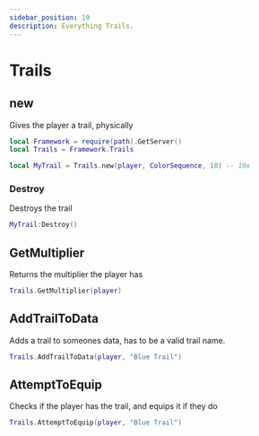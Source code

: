 ```yaml
---
sidebar_position: 19
description: Everything Trails.
---
```


# Trails

## new
Gives the player a trail, physically

```lua
local Framework = require(path).GetServer()
local Trails = Framework.Trails

local MyTrail = Trails.new(player, ColorSequence, 10) -- 10x
```

### Destroy
Destroys the trail
```lua
MyTrail:Destroy()
```

## GetMultiplier
Returns the multiplier the player has

```lua
Trails.GetMultiplier(player)
```

## AddTrailToData
Adds a trail to someones data, has to be a valid trail name.

```lua
Trails.AddTrailToData(player, "Blue Trail")
```

## AttemptToEquip
Checks if the player has the trail, and equips it if they do

```lua
Trails.AttemptToEquip(player, "Blue Trail")
```